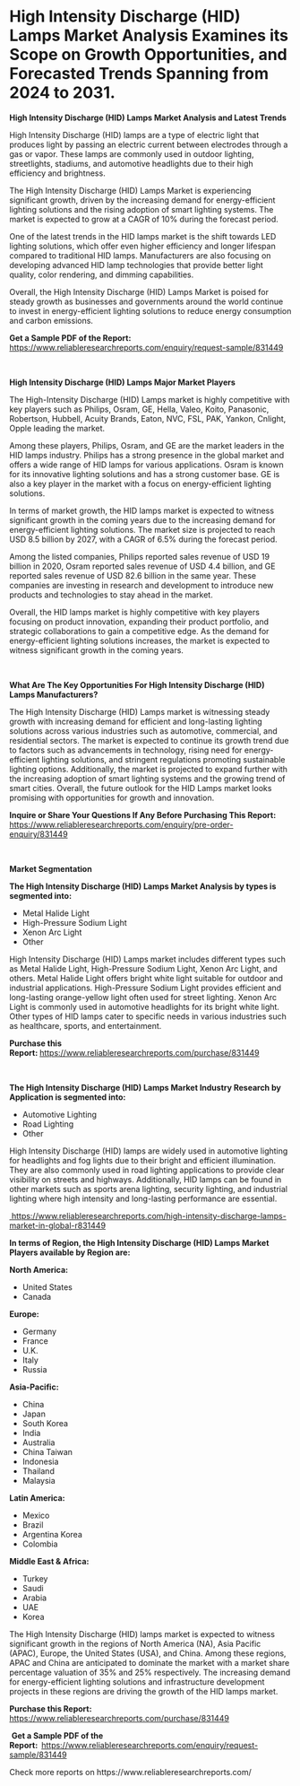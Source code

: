 <p><h1>High Intensity Discharge (HID) Lamps Market Analysis Examines its Scope on Growth Opportunities, and Forecasted Trends Spanning from 2024 to 2031.</h1></p><p><strong>High Intensity Discharge (HID) Lamps Market Analysis and Latest Trends</strong></p>
<p><p>High Intensity Discharge (HID) lamps are a type of electric light that produces light by passing an electric current between electrodes through a gas or vapor. These lamps are commonly used in outdoor lighting, streetlights, stadiums, and automotive headlights due to their high efficiency and brightness.</p><p>The High Intensity Discharge (HID) Lamps Market is experiencing significant growth, driven by the increasing demand for energy-efficient lighting solutions and the rising adoption of smart lighting systems. The market is expected to grow at a CAGR of 10% during the forecast period.</p><p>One of the latest trends in the HID lamps market is the shift towards LED lighting solutions, which offer even higher efficiency and longer lifespan compared to traditional HID lamps. Manufacturers are also focusing on developing advanced HID lamp technologies that provide better light quality, color rendering, and dimming capabilities.</p><p>Overall, the High Intensity Discharge (HID) Lamps Market is poised for steady growth as businesses and governments around the world continue to invest in energy-efficient lighting solutions to reduce energy consumption and carbon emissions.</p></p>
<p><strong>Get a Sample PDF of the Report:&nbsp;</strong> <a href="https://www.reliableresearchreports.com/enquiry/request-sample/831449">https://www.reliableresearchreports.com/enquiry/request-sample/831449</a></p>
<p>&nbsp;</p>
<p><strong>High Intensity Discharge (HID) Lamps Major Market Players</strong></p>
<p><p>The High-Intensity Discharge (HID) Lamps market is highly competitive with key players such as Philips, Osram, GE, Hella, Valeo, Koito, Panasonic, Robertson, Hubbell, Acuity Brands, Eaton, NVC, FSL, PAK, Yankon, Cnlight, Opple leading the market. </p><p>Among these players, Philips, Osram, and GE are the market leaders in the HID lamps industry. Philips has a strong presence in the global market and offers a wide range of HID lamps for various applications. Osram is known for its innovative lighting solutions and has a strong customer base. GE is also a key player in the market with a focus on energy-efficient lighting solutions.</p><p>In terms of market growth, the HID lamps market is expected to witness significant growth in the coming years due to the increasing demand for energy-efficient lighting solutions. The market size is projected to reach USD 8.5 billion by 2027, with a CAGR of 6.5% during the forecast period.</p><p>Among the listed companies, Philips reported sales revenue of USD 19 billion in 2020, Osram reported sales revenue of USD 4.4 billion, and GE reported sales revenue of USD 82.6 billion in the same year. These companies are investing in research and development to introduce new products and technologies to stay ahead in the market.</p><p>Overall, the HID lamps market is highly competitive with key players focusing on product innovation, expanding their product portfolio, and strategic collaborations to gain a competitive edge. As the demand for energy-efficient lighting solutions increases, the market is expected to witness significant growth in the coming years.</p></p>
<p>&nbsp;</p>
<p><strong>What Are The Key Opportunities For High Intensity Discharge (HID) Lamps Manufacturers?</strong></p>
<p><p>The High Intensity Discharge (HID) Lamps market is witnessing steady growth with increasing demand for efficient and long-lasting lighting solutions across various industries such as automotive, commercial, and residential sectors. The market is expected to continue its growth trend due to factors such as advancements in technology, rising need for energy-efficient lighting solutions, and stringent regulations promoting sustainable lighting options. Additionally, the market is projected to expand further with the increasing adoption of smart lighting systems and the growing trend of smart cities. Overall, the future outlook for the HID Lamps market looks promising with opportunities for growth and innovation.</p></p>
<p><strong>Inquire or Share Your Questions If Any Before Purchasing This Report:</strong> <a href="https://www.reliableresearchreports.com/enquiry/pre-order-enquiry/831449">https://www.reliableresearchreports.com/enquiry/pre-order-enquiry/831449</a></p>
<p>&nbsp;</p>
<p><strong>Market Segmentation</strong></p>
<p><strong>The High Intensity Discharge (HID) Lamps Market Analysis by types is segmented into:</strong></p>
<p><ul><li>Metal Halide Light</li><li>High-Pressure Sodium Light</li><li>Xenon Arc Light</li><li>Other</li></ul></p>
<p><p>High Intensity Discharge (HID) Lamps market includes different types such as Metal Halide Light, High-Pressure Sodium Light, Xenon Arc Light, and others. Metal Halide Light offers bright white light suitable for outdoor and industrial applications. High-Pressure Sodium Light provides efficient and long-lasting orange-yellow light often used for street lighting. Xenon Arc Light is commonly used in automotive headlights for its bright white light. Other types of HID lamps cater to specific needs in various industries such as healthcare, sports, and entertainment.</p></p>
<p><strong>Purchase this Report:&nbsp;</strong><a href="https://www.reliableresearchreports.com/purchase/831449">https://www.reliableresearchreports.com/purchase/831449</a></p>
<p>&nbsp;</p>
<p><strong>The High Intensity Discharge (HID) Lamps Market Industry Research by Application is segmented into:</strong></p>
<p><ul><li>Automotive Lighting</li><li>Road Lighting</li><li>Other</li></ul></p>
<p><p>High Intensity Discharge (HID) lamps are widely used in automotive lighting for headlights and fog lights due to their bright and efficient illumination. They are also commonly used in road lighting applications to provide clear visibility on streets and highways. Additionally, HID lamps can be found in other markets such as sports arena lighting, security lighting, and industrial lighting where high intensity and long-lasting performance are essential.</p></p>
<p><a href="https://www.reliableresearchreports.com/high-intensity-discharge-lamps-market-in-global-r831449">&nbsp;https://www.reliableresearchreports.com/high-intensity-discharge-lamps-market-in-global-r831449</a></p>
<p><strong>In terms of Region, the High Intensity Discharge (HID) Lamps Market Players available by Region are:</strong></p>
<p>
    <p> <strong> North America: </strong>
        <ul>
            <li>United States</li>
            <li>Canada</li>
        </ul>
        </p> 
    <p> <strong> Europe: </strong>
        <ul>
            <li>Germany</li>
            <li>France</li>
            <li>U.K.</li>
            <li>Italy</li>
            <li>Russia</li>
        </ul>
        </p> 
    <p> <strong> Asia-Pacific: </strong>
        <ul>
            <li>China</li>
            <li>Japan</li>
            <li>South Korea</li>
            <li>India</li>
            <li>Australia</li>
            <li>China Taiwan</li>
            <li>Indonesia</li>
            <li>Thailand</li>
            <li>Malaysia</li>
        </ul>
        </p> 
    <p> <strong> Latin America: </strong>
        <ul>
            <li>Mexico</li>
            <li>Brazil</li>
            <li>Argentina Korea</li>
            <li>Colombia</li>
        </ul>
        </p> 
    <p> <strong> Middle East & Africa: </strong>
        <ul>
            <li>Turkey</li>
            <li>Saudi</li>
            <li>Arabia</li>
            <li>UAE</li>
            <li>Korea</li>
        </ul>
    </p>
    </p>
<p><p>The High Intensity Discharge (HID) lamps market is expected to witness significant growth in the regions of North America (NA), Asia Pacific (APAC), Europe, the United States (USA), and China. Among these regions, APAC and China are anticipated to dominate the market with a market share percentage valuation of 35% and 25% respectively. The increasing demand for energy-efficient lighting solutions and infrastructure development projects in these regions are driving the growth of the HID lamps market.</p></p>
<p><strong>Purchase this Report: </strong><a href="https://www.reliableresearchreports.com/purchase/831449">https://www.reliableresearchreports.com/purchase/831449</a></p>
<p>&nbsp;<strong>Get a Sample PDF of the Report:&nbsp;&nbsp;</strong><a href="https://www.reliableresearchreports.com/enquiry/request-sample/831449">https://www.reliableresearchreports.com/enquiry/request-sample/831449</a></p>
<p><strong></strong></p>
<p>Check more reports on https://www.reliableresearchreports.com/</p>